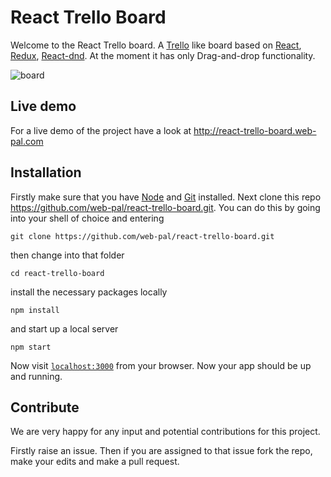 # React Trello Board
Welcome to the React Trello board. A [Trello](http://trello.com) like board based on [React](https://facebook.github.io/react/), [Redux](https://github.com/reactjs/redux), [React-dnd](https://github.com/gaearon/react-dnd). At the moment it has only Drag-and-drop functionality.

![`board`](https://s3.amazonaws.com/react-trello/board_screen.png)

## Live demo
For a live demo of the project have a look at http://react-trello-board.web-pal.com


## Installation
Firstly make sure that you have [Node](https://nodejs.org/en/download/) and [Git](https://git-scm.com/book/en/v2/Getting-Started-Installing-Git)  installed.
Next clone this repo https://github.com/web-pal/react-trello-board.git. You can do this by going into your shell of choice and entering
```
git clone https://github.com/web-pal/react-trello-board.git
```
then change into that folder
```
cd react-trello-board
```
install the necessary packages locally
```
npm install
```
and start up a local server
```
npm start
```
Now visit [`localhost:3000`](http://localhost:3000) from your browser. Now your app should be up and running.

## Contribute
We are very happy for any input and potential contributions for this project. 

Firstly raise an issue. Then if you are assigned to that issue fork the repo, make your edits and make a pull request.
